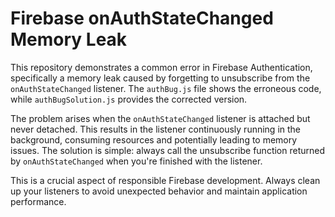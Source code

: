 # Firebase onAuthStateChanged Memory Leak
This repository demonstrates a common error in Firebase Authentication, specifically a memory leak caused by forgetting to unsubscribe from the `onAuthStateChanged` listener.  The `authBug.js` file shows the erroneous code, while `authBugSolution.js` provides the corrected version.

The problem arises when the `onAuthStateChanged` listener is attached but never detached. This results in the listener continuously running in the background, consuming resources and potentially leading to memory issues. The solution is simple:  always call the unsubscribe function returned by `onAuthStateChanged` when you're finished with the listener.

This is a crucial aspect of responsible Firebase development.  Always clean up your listeners to avoid unexpected behavior and maintain application performance.